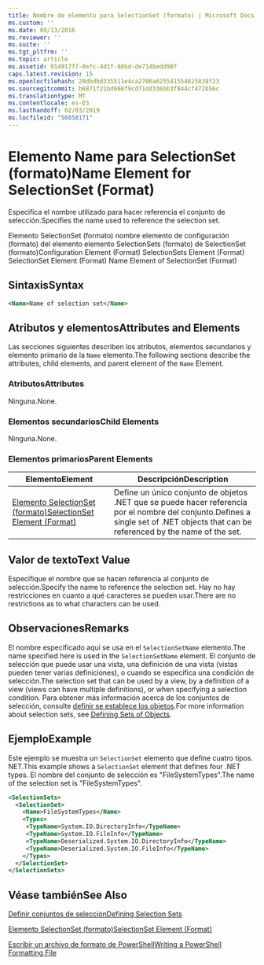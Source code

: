 ```yaml
---
title: Nombre de elemento para SelectionSet (formato) | Microsoft Docs
ms.custom: ''
ms.date: 09/13/2016
ms.reviewer: ''
ms.suite: ''
ms.tgt_pltfrm: ''
ms.topic: article
ms.assetid: 914917f7-0efc-4d1f-88bd-de714bedd98f
caps.latest.revision: 15
ms.openlocfilehash: 29dbdbd335511e4ca2706a625541554825838f23
ms.sourcegitcommit: b6871f21bd666f9cd71dd336bb3f844cf472b56c
ms.translationtype: MT
ms.contentlocale: es-ES
ms.lasthandoff: 02/03/2019
ms.locfileid: "56858171"
---
```

# <a name="name-element-for-selectionset-format"></a><span data-ttu-id="f7cf2-102">Elemento Name para SelectionSet (formato)</span><span class="sxs-lookup"><span data-stu-id="f7cf2-102">Name Element for SelectionSet (Format)</span></span>

<span data-ttu-id="f7cf2-103">Especifica el nombre utilizado para hacer referencia el conjunto de selección.</span><span class="sxs-lookup"><span data-stu-id="f7cf2-103">Specifies the name used to reference the selection set.</span></span>

<span data-ttu-id="f7cf2-104">Elemento SelectionSet (formato) nombre elemento de configuración (formato) del elemento elemento SelectionSets (formato) de SelectionSet (formato)</span><span class="sxs-lookup"><span data-stu-id="f7cf2-104">Configuration Element (Format) SelectionSets Element (Format) SelectionSet Element (Format) Name Element of SelectionSet (Format)</span></span>

## <a name="syntax"></a><span data-ttu-id="f7cf2-105">Sintaxis</span><span class="sxs-lookup"><span data-stu-id="f7cf2-105">Syntax</span></span>

```xml
<Name>Name of selection set</Name>
```

## <a name="attributes-and-elements"></a><span data-ttu-id="f7cf2-106">Atributos y elementos</span><span class="sxs-lookup"><span data-stu-id="f7cf2-106">Attributes and Elements</span></span>

<span data-ttu-id="f7cf2-107">Las secciones siguientes describen los atributos, elementos secundarios y elemento primario de la `Name` elemento.</span><span class="sxs-lookup"><span data-stu-id="f7cf2-107">The following sections describe the attributes, child elements, and parent element of the `Name` Element.</span></span>

### <a name="attributes"></a><span data-ttu-id="f7cf2-108">Atributos</span><span class="sxs-lookup"><span data-stu-id="f7cf2-108">Attributes</span></span>

<span data-ttu-id="f7cf2-109">Ninguna.</span><span class="sxs-lookup"><span data-stu-id="f7cf2-109">None.</span></span>

### <a name="child-elements"></a><span data-ttu-id="f7cf2-110">Elementos secundarios</span><span class="sxs-lookup"><span data-stu-id="f7cf2-110">Child Elements</span></span>

<span data-ttu-id="f7cf2-111">Ninguna.</span><span class="sxs-lookup"><span data-stu-id="f7cf2-111">None.</span></span>

### <a name="parent-elements"></a><span data-ttu-id="f7cf2-112">Elementos primarios</span><span class="sxs-lookup"><span data-stu-id="f7cf2-112">Parent Elements</span></span>

|<span data-ttu-id="f7cf2-113">Elemento</span><span class="sxs-lookup"><span data-stu-id="f7cf2-113">Element</span></span>|<span data-ttu-id="f7cf2-114">Descripción</span><span class="sxs-lookup"><span data-stu-id="f7cf2-114">Description</span></span>|
|-------------|-----------------|
|[<span data-ttu-id="f7cf2-115">Elemento SelectionSet (formato)</span><span class="sxs-lookup"><span data-stu-id="f7cf2-115">SelectionSet Element (Format)</span></span>](./selectionset-element-format.md)|<span data-ttu-id="f7cf2-116">Define un único conjunto de objetos .NET que se puede hacer referencia por el nombre del conjunto.</span><span class="sxs-lookup"><span data-stu-id="f7cf2-116">Defines a single set of .NET objects that can be referenced by the name of the set.</span></span>|

## <a name="text-value"></a><span data-ttu-id="f7cf2-117">Valor de texto</span><span class="sxs-lookup"><span data-stu-id="f7cf2-117">Text Value</span></span>

<span data-ttu-id="f7cf2-118">Especifique el nombre que se hacen referencia al conjunto de selección.</span><span class="sxs-lookup"><span data-stu-id="f7cf2-118">Specify the name to reference the selection set.</span></span> <span data-ttu-id="f7cf2-119">Hay no hay restricciones en cuanto a qué caracteres se pueden usar.</span><span class="sxs-lookup"><span data-stu-id="f7cf2-119">There are no restrictions as to what characters can be used.</span></span>

## <a name="remarks"></a><span data-ttu-id="f7cf2-120">Observaciones</span><span class="sxs-lookup"><span data-stu-id="f7cf2-120">Remarks</span></span>

<span data-ttu-id="f7cf2-121">El nombre especificado aquí se usa en el `SelectionSetName` elemento.</span><span class="sxs-lookup"><span data-stu-id="f7cf2-121">The name specified here is used in the `SelectionSetName` element.</span></span> <span data-ttu-id="f7cf2-122">El conjunto de selección que puede usar una vista, una definición de una vista (vistas pueden tener varias definiciones), o cuando se especifica una condición de selección.</span><span class="sxs-lookup"><span data-stu-id="f7cf2-122">The selection set that can be used by a view, by a definition of a view (views can have multiple definitions), or when specifying a selection condition.</span></span> <span data-ttu-id="f7cf2-123">Para obtener más información acerca de los conjuntos de selección, consulte [definir se establece los objetos](./defining-selection-sets.md).</span><span class="sxs-lookup"><span data-stu-id="f7cf2-123">For more information about selection sets, see [Defining Sets of Objects](./defining-selection-sets.md).</span></span>

## <a name="example"></a><span data-ttu-id="f7cf2-124">Ejemplo</span><span class="sxs-lookup"><span data-stu-id="f7cf2-124">Example</span></span>

<span data-ttu-id="f7cf2-125">Este ejemplo se muestra un `SelectionSet` elemento que define cuatro tipos. NET.</span><span class="sxs-lookup"><span data-stu-id="f7cf2-125">This example shows a `SelectionSet` element that defines four .NET types.</span></span> <span data-ttu-id="f7cf2-126">El nombre del conjunto de selección es "FileSystemTypes".</span><span class="sxs-lookup"><span data-stu-id="f7cf2-126">The name of the selection set is "FileSystemTypes".</span></span>

```xml
<SelectionSets>
  <SelectionSet>
    <Name>FileSystemTypes</Name>
    <Types>
     <TypeName>System.IO.DirectoryInfo</TypeName>
     <TypeName>System.IO.FileInfo</TypeName>
     <TypeName>Deserialized.System.IO.DirectoryInfo</TypeName>
     <TypeName>Deserialized.System.IO.FileInfo</TypeName>
    </Types>
  </SelectionSet>
</SelectionSets>
```

## <a name="see-also"></a><span data-ttu-id="f7cf2-127">Véase también</span><span class="sxs-lookup"><span data-stu-id="f7cf2-127">See Also</span></span>

[<span data-ttu-id="f7cf2-128">Definir conjuntos de selección</span><span class="sxs-lookup"><span data-stu-id="f7cf2-128">Defining Selection Sets</span></span>](./defining-selection-sets.md)

[<span data-ttu-id="f7cf2-129">Elemento SelectionSet (formato)</span><span class="sxs-lookup"><span data-stu-id="f7cf2-129">SelectionSet Element (Format)</span></span>](./selectionset-element-format.md)

[<span data-ttu-id="f7cf2-130">Escribir un archivo de formato de PowerShell</span><span class="sxs-lookup"><span data-stu-id="f7cf2-130">Writing a PowerShell Formatting File</span></span>](./writing-a-powershell-formatting-file.md)

